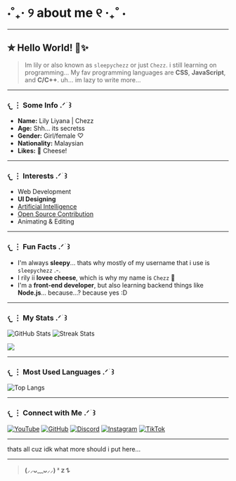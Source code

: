# ⋅˚₊‧ ୨ about me ୧ ‧₊˚ ⋅

---

## ✮ Hello World! 🧀✨️

> Im lily or also known as `sleepychezz` or just `Chezz`. i still learning on programming... My fav programming languages are **CSS**, **JavaScript**, and **C/C++**. uh... im lazy to write more...

---

### 𐔌 ⋮ Some Info  .ᐟ  ֹ    ꒱

- **Name:** Lily Liyana | Chezz  
- **Age:** Shh... its secretss 
- **Gender:** Girl/female ♡  
- **Nationality:** Malaysian  
- **Likes:** 🧀 Cheese!

---

### 𐔌 ⋮ Interests  .ᐟ  ֹ    ꒱

- Web Development  
- **UI Designing**  
- [Artificial Intelligence](https://justcallmechezz.github.io/chatbot/chatbot.html)  
- [Open Source Contribution](https://guthib.com)  
- Animating & Editing  

---

### 𐔌 ⋮ Fun Facts  .ᐟ  ֹ    ꒱

- I'm always **sleepy**... thats why mostly of my username that i use is `sleepychezz` .-.
- I rily ii **lovee cheese**, which is why my name is `Chezz` 🧀  
- I'm a **front-end developer**, but also learning backend things like **Node.js**... because...? because yes :D

---

### 𐔌 ⋮ My Stats  .ᐟ  ֹ    ꒱

![GitHub Stats](https://github-readme-stats.vercel.app/api?username=JustCallMeChezz&show_icons=true&hide_title=true&hide_border=true&count_private=true&theme=radical&bg_color=F2EBE7&text_color=4A3626&icon_color=B07255&border_color=F7C6A1&ring_color=F7C6A1)
![Streak Stats](https://github-readme-streak-stats.herokuapp.com/?user=JustCallMeChezz&theme=default&hide_border=false&background=F2EBE7&ring=F7C6A1&fire=F7C6A1&currStreakLabel=4A3626&sideLabels=4A3626&dates=4A3626)

[![](https://visitcount.itsvg.in/api?id=JustCallMeChezz&label=Profile%20Views&color=4&icon=7&pretty=false)](https://visitcount.itsvg.in)

---

### 𐔌 ⋮ Most Used Languages .ᐟ  ֹ    ꒱

![Top Langs](https://github-readme-stats.vercel.app/api/top-langs/?username=JustCallMeChezz&hide=html&layout=compact&theme=radical&bg_color=F2EBE7&text_color=4A3626&icon_color=B07255&border_color=F7C6A1&title_color=4A3626)

---

### 𐔌 ⋮ Connect with Me .ᐟ  ֹ    ꒱

[![YouTube](https://img.shields.io/badge/YouTube-FF0000?style=for-the-badge&logo=youtube&logoColor=white)](https://youtube.com/@chezzy_lily)
[![GitHub](https://img.shields.io/badge/GitHub-181717?style=for-the-badge&logo=github&logoColor=white)](https://github.com/JustCallMeChezz)
[![Discord](https://img.shields.io/badge/Discord-5865F2?style=for-the-badge&logo=discord&logoColor=white)](https://discord.gg/CSc32EpttY)
[![Instagram](https://img.shields.io/badge/Instagram-E4405F?style=for-the-badge&logo=instagram&logoColor=white)](https://instagram.com/chezzy_lily)
[![TikTok](https://img.shields.io/badge/TikTok-000000?style=for-the-badge&logo=tiktok&logoColor=white)](https://www.tiktok.com/@sleepychezz)

---

thats all cuz idk what more should i put here...

---

> **(⸝⸝ᴗ﹏ᴗ⸝⸝) ᶻ 𝗓 𐰁**
